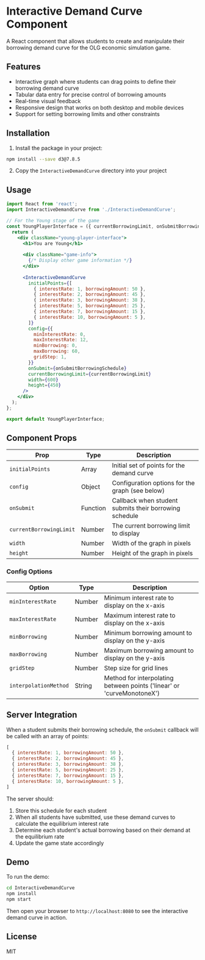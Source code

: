 # Interactive Demand Curve Component

A React component that allows students to create and manipulate their borrowing demand curve for the OLG economic simulation game.

## Features

- Interactive graph where students can drag points to define their borrowing demand curve
- Tabular data entry for precise control of borrowing amounts
- Real-time visual feedback
- Responsive design that works on both desktop and mobile devices
- Support for setting borrowing limits and other constraints

## Installation

1. Install the package in your project:

```bash
npm install --save d3@7.8.5
```

2. Copy the `InteractiveDemandCurve` directory into your project

## Usage

```jsx
import React from 'react';
import InteractiveDemandCurve from './InteractiveDemandCurve';

// For the Young stage of the game
const YoungPlayerInterface = ({ currentBorrowingLimit, onSubmitBorrowingSchedule }) => {
  return (
    <div className="young-player-interface">
      <h1>You are Young</h1>
      
      <div className="game-info">
        {/* Display other game information */}
      </div>
      
      <InteractiveDemandCurve
        initialPoints={[
          { interestRate: 1, borrowingAmount: 50 },
          { interestRate: 2, borrowingAmount: 45 },
          { interestRate: 3, borrowingAmount: 38 },
          { interestRate: 5, borrowingAmount: 25 },
          { interestRate: 7, borrowingAmount: 15 },
          { interestRate: 10, borrowingAmount: 5 },
        ]}
        config={{
          minInterestRate: 0,
          maxInterestRate: 12,
          minBorrowing: 0,
          maxBorrowing: 60,
          gridStep: 1,
        }}
        onSubmit={onSubmitBorrowingSchedule}
        currentBorrowingLimit={currentBorrowingLimit}
        width={600}
        height={450}
      />
    </div>
  );
};

export default YoungPlayerInterface;
```

## Component Props

| Prop | Type | Description |
|------|------|-------------|
| `initialPoints` | Array | Initial set of points for the demand curve |
| `config` | Object | Configuration options for the graph (see below) |
| `onSubmit` | Function | Callback when student submits their borrowing schedule |
| `currentBorrowingLimit` | Number | The current borrowing limit to display |
| `width` | Number | Width of the graph in pixels |
| `height` | Number | Height of the graph in pixels |

### Config Options

| Option | Type | Description |
|--------|------|-------------|
| `minInterestRate` | Number | Minimum interest rate to display on the x-axis |
| `maxInterestRate` | Number | Maximum interest rate to display on the x-axis |
| `minBorrowing` | Number | Minimum borrowing amount to display on the y-axis |
| `maxBorrowing` | Number | Maximum borrowing amount to display on the y-axis |
| `gridStep` | Number | Step size for grid lines |
| `interpolationMethod` | String | Method for interpolating between points ('linear' or 'curveMonotoneX') |

## Server Integration

When a student submits their borrowing schedule, the `onSubmit` callback will be called with an array of points:

```javascript
[
  { interestRate: 1, borrowingAmount: 50 },
  { interestRate: 2, borrowingAmount: 45 },
  { interestRate: 3, borrowingAmount: 38 },
  { interestRate: 5, borrowingAmount: 25 },
  { interestRate: 7, borrowingAmount: 15 },
  { interestRate: 10, borrowingAmount: 5 },
]
```

The server should:

1. Store this schedule for each student
2. When all students have submitted, use these demand curves to calculate the equilibrium interest rate
3. Determine each student's actual borrowing based on their demand at the equilibrium rate
4. Update the game state accordingly

## Demo

To run the demo:

```bash
cd InteractiveDemandCurve
npm install
npm start
```

Then open your browser to `http://localhost:8080` to see the interactive demand curve in action.

## License

MIT 